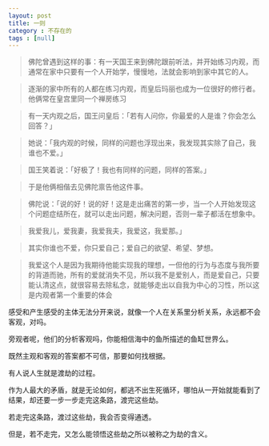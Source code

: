 ```yaml
---
layout: post
title: 一则
category : 不存在的
tags : [null]
---
```


>佛陀曾遇到这样的事：有一天国王来到佛陀跟前听法，并开始练习内观，而通常在家中只要有一个人开始学，慢慢地，法就会影响到家中其它的人。

>逐渐的家中所有的人都在练习内观，而皇后玛丽也成为一位很好的修行者。他俩常在皇宫里同一个禅房练习

>有一天内观之后，国王问皇后：「若有人问你，你最爱的人是谁？你会怎么回答？」

>她说：「我内观的时候，同样的问题也浮现出来，我发现其实除了自己，我谁也不爱。」

>国王笑着说：「好极了！我也有同样的问题，同样的答案。」

>于是他俩相偕去见佛陀禀告他这件事。

>佛陀说：「说的好！说的好！这是走出痛苦的第一步，当一个人开始发现这个问题症结所在，就可以走出问题，解决问题，否则一辈子都活在想象中。

>我爱我儿，爱我妻，我爱我夫，我爱这，我爱那。」

>其实你谁也不爱，你只爱自己；爱自己的欲望、希望、梦想。

>我爱这个人是因为我期待他能实现我的理想，一但他的行为与态度与我所要的背道而驰，所有的爱就消失不见，所以我不是爱别人，而是爱自己，只要能认清这点，就很容易去除私念，就能够走出以自我为中心的习性，所以这是内观者第一个重要的体会



感受和产生感受的主体无法分开来说，就像一个人在关系里分析关系，永远都不会客观，对吗。

旁观者呢，他们的分析客观吗，你能相信海中的鱼所描述的鱼缸世界么。

既然主观和客观的答案都不可信，那要如何找根据。

有人说人生就是渡劫的过程。

作为人最大的矛盾，就是无论如何，都逃不出生死循环，哪怕从一开始就能看到了结果，却还要一步一步走完这条路，渡完这些劫。

若走完这条路，渡过这些劫，我会否变得通透。

但是，若不走完，又怎么能领悟这些劫之所以被称之为劫的含义。


